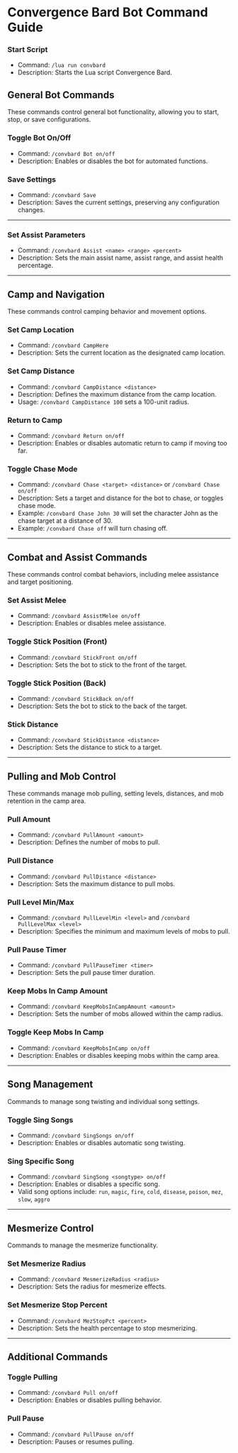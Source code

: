 # Convergence Bard Bot Command Guide

### Start Script
- Command: `/lua run convbard`
- Description: Starts the Lua script Convergence Bard.

## General Bot Commands
These commands control general bot functionality, allowing you to start, stop, or save configurations.

### Toggle Bot On/Off
- Command: `/convbard Bot on/off`
- Description: Enables or disables the bot for automated functions.

### Save Settings
- Command: `/convbard Save`
- Description: Saves the current settings, preserving any configuration changes.

---

### Set Assist Parameters
- Command: `/convbard Assist <name> <range> <percent>`
- Description: Sets the main assist name, assist range, and assist health percentage.

---

## Camp and Navigation
These commands control camping behavior and movement options.

### Set Camp Location
- Command: `/convbard CampHere`
- Description: Sets the current location as the designated camp location.

### Set Camp Distance
- Command: `/convbard CampDistance <distance>`
- Description: Defines the maximum distance from the camp location.
- Usage: `/convbard CampDistance 100` sets a 100-unit radius.

### Return to Camp
- Command: `/convbard Return on/off`
- Description: Enables or disables automatic return to camp if moving too far.

### Toggle Chase Mode
- Command: `/convbard Chase <target> <distance>` or `/convbard Chase on/off`
- Description: Sets a target and distance for the bot to chase, or toggles chase mode.
- Example: `/convbard Chase John 30` will set the character John as the chase target at a distance of 30.
- Example: `/convbard Chase off` will turn chasing off.

---

## Combat and Assist Commands
These commands control combat behaviors, including melee assistance and target positioning.

### Set Assist Melee
- Command: `/convbard AssistMelee on/off`
- Description: Enables or disables melee assistance.

### Toggle Stick Position (Front)
- Command: `/convbard StickFront on/off`
- Description: Sets the bot to stick to the front of the target.

### Toggle Stick Position (Back)
- Command: `/convbard StickBack on/off`
- Description: Sets the bot to stick to the back of the target.

### Stick Distance
- Command: `/convbard StickDistance <distance>`
- Description: Sets the distance to stick to a target.

---

## Pulling and Mob Control
These commands manage mob pulling, setting levels, distances, and mob retention in the camp area.

### Pull Amount
- Command: `/convbard PullAmount <amount>`
- Description: Defines the number of mobs to pull.

### Pull Distance
- Command: `/convbard PullDistance <distance>`
- Description: Sets the maximum distance to pull mobs.

### Pull Level Min/Max
- Command: `/convbard PullLevelMin <level>` and `/convbard PullLevelMax <level>`
- Description: Specifies the minimum and maximum levels of mobs to pull.

### Pull Pause Timer
- Command: `/convbard PullPauseTimer <timer>`
- Description: Sets the pull pause timer duration.

### Keep Mobs In Camp Amount
- Command: `/convbard KeepMobsInCampAmount <amount>`
- Description: Sets the number of mobs allowed within the camp radius.

### Toggle Keep Mobs In Camp
- Command: `/convbard KeepMobsInCamp on/off`
- Description: Enables or disables keeping mobs within the camp area.

---

## Song Management
Commands to manage song twisting and individual song settings.

### Toggle Sing Songs
- Command: `/convbard SingSongs on/off`
- Description: Enables or disables automatic song twisting.

### Sing Specific Song
- Command: `/convbard SingSong <songtype> on/off`
- Description: Enables or disables a specific song.
- Valid song options include: `run`, `magic`, `fire`, `cold`, `disease`, `poison`, `mez`, `slow`, `aggro`

---

## Mesmerize Control
Commands to manage the mesmerize functionality.

### Set Mesmerize Radius
- Command: `/convbard MesmerizeRadius <radius>`
- Description: Sets the radius for mesmerize effects.

### Set Mesmerize Stop Percent
- Command: `/convbard MezStopPct <percent>`
- Description: Sets the health percentage to stop mesmerizing.

---

## Additional Commands

### Toggle Pulling
- Command: `/convbard Pull on/off`
- Description: Enables or disables pulling behavior.

### Pull Pause
- Command: `/convbard PullPause on/off`
- Description: Pauses or resumes pulling.